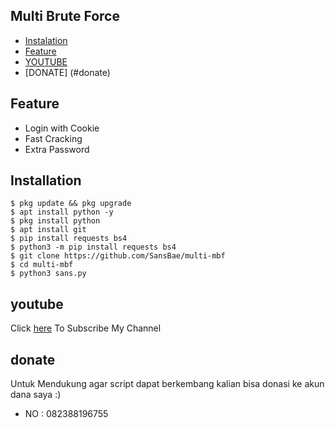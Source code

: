## Multi Brute Force
* [Instalation](#installation)
* [Feature](#feature)
* [YOUTUBE](#youtube)
* [DONATE] (#donate)

## Feature
* Login with Cookie
* Fast Cracking
* Extra Password

## Installation
```
$ pkg update && pkg upgrade
$ apt install python -y
$ pkg install python
$ apt install git
$ pip install requests bs4
$ python3 -m pip install requests bs4
$ git clone https://github.com/SansBae/multi-mbf
$ cd multi-mbf
$ python3 sans.py
```

## youtube
Click [here](https://www.youtube.com/c/SANSBAE) To Subscribe My Channel


## donate
Untuk Mendukung agar script dapat berkembang kalian bisa donasi ke akun dana saya :)
<ul> <Li>NO : 082388196755</ul>
